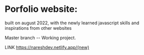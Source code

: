 # Porfolio website: 

built on august 2022, with the newly learned javascript skills and inspirations from other websites

Master branch -- Working project.

LINK https://nareshdev.netlify.app/(new)


